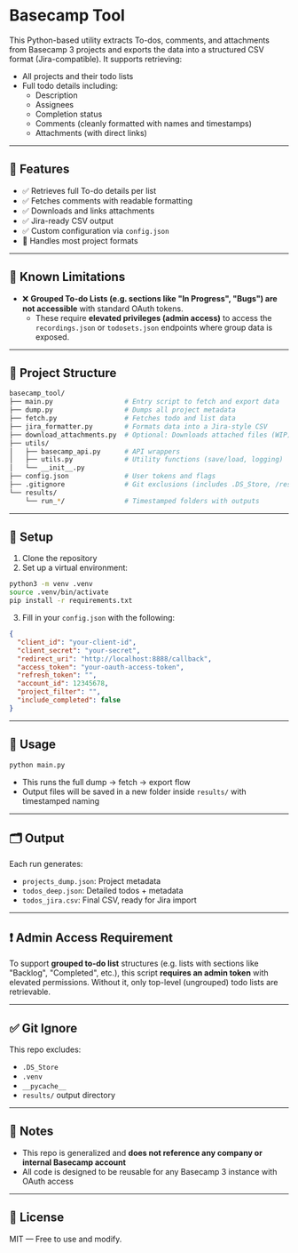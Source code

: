 # Basecamp Tool

This Python-based utility extracts To-dos, comments, and attachments from Basecamp 3 projects and exports the data into a structured CSV format (Jira-compatible). It supports retrieving:

- All projects and their todo lists
- Full todo details including:
  - Description
  - Assignees
  - Completion status
  - Comments (cleanly formatted with names and timestamps)
  - Attachments (with direct links)

---

## 🔧 Features

- ✅ Retrieves full To-do details per list
- ✅ Fetches comments with readable formatting
- ✅ Downloads and links attachments
- ✅ Jira-ready CSV output
- ✅ Custom configuration via `config.json`
- 🧪 Handles most project formats

---

## 🚫 Known Limitations

- ❌ **Grouped To-do Lists (e.g. sections like "In Progress", "Bugs") are not accessible** with standard OAuth tokens.
  - These require **elevated privileges (admin access)** to access the `recordings.json` or `todosets.json` endpoints where group data is exposed.

---

## 📂 Project Structure

```bash
basecamp_tool/
├── main.py                  # Entry script to fetch and export data
├── dump.py                  # Dumps all project metadata
├── fetch.py                 # Fetches todo and list data
├── jira_formatter.py        # Formats data into a Jira-style CSV
├── download_attachments.py  # Optional: Downloads attached files (WIP)
├── utils/
│   ├── basecamp_api.py      # API wrappers
│   ├── utils.py             # Utility functions (save/load, logging)
│   └── __init__.py
├── config.json              # User tokens and flags
├── .gitignore               # Git exclusions (includes .DS_Store, /results/)
└── results/
    └── run_*/               # Timestamped folders with outputs
```

---

## 📝 Setup

1. Clone the repository
2. Set up a virtual environment:

```bash
python3 -m venv .venv
source .venv/bin/activate
pip install -r requirements.txt
```

3. Fill in your `config.json` with the following:

```json
{
  "client_id": "your-client-id",
  "client_secret": "your-secret",
  "redirect_uri": "http://localhost:8888/callback",
  "access_token": "your-oauth-access-token",
  "refresh_token": "",
  "account_id": 12345678,
  "project_filter": "",
  "include_completed": false
}
```

---

## 🚀 Usage

```bash
python main.py
```

- This runs the full dump → fetch → export flow
- Output files will be saved in a new folder inside `results/` with timestamped naming

---

## 🗂 Output

Each run generates:

- `projects_dump.json`: Project metadata
- `todos_deep.json`: Detailed todos + metadata
- `todos_jira.csv`: Final CSV, ready for Jira import

---

## ❗ Admin Access Requirement

To support **grouped to-do list** structures (e.g. lists with sections like "Backlog", "Completed", etc.), this script **requires an admin token** with elevated permissions. Without it, only top-level (ungrouped) todo lists are retrievable.

---

## ✅ Git Ignore

This repo excludes:
- `.DS_Store`
- `.venv`
- `__pycache__`
- `results/` output directory

---

## 📌 Notes

- This repo is generalized and **does not reference any company or internal Basecamp account**
- All code is designed to be reusable for any Basecamp 3 instance with OAuth access

---

## 📄 License

MIT — Free to use and modify.